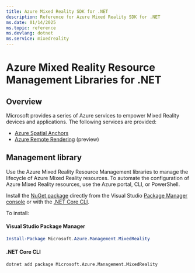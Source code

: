 ```yaml
---
title: Azure Mixed Reality SDK for .NET
description: Reference for Azure Mixed Reality SDK for .NET
ms.date: 01/14/2025
ms.topic: reference
ms.devlang: dotnet
ms.service: mixedreality
---
```

# Azure Mixed Reality Resource Management Libraries for .NET

## Overview

Microsoft provides a series of Azure services to empower Mixed Reality devices and applications. The following services are provided:

* [Azure Spatial Anchors](https://azure.microsoft.com/services/spatial-anchors/)
* [Azure Remote Rendering](https://azure.microsoft.com/services/remote-rendering/) (preview)

## Management library

Use the Azure Mixed Reality Resource Management libraries to manage the lifecycle of Azure Mixed Reality resources. To automate the configuration of Azure Mixed Reality resources, use the Azure portal, CLI, or PowerShell.

Install the [NuGet package](https://www.nuget.org/packages/Microsoft.Azure.Management.MixedReality) directly from the Visual Studio [Package Manager console][PackageManager] or with the [.NET Core CLI][DotNetCLI].

To install:

#### Visual Studio Package Manager

```powershell
Install-Package Microsoft.Azure.Management.MixedReality
```

#### .NET Core CLI

```dotnetcli
dotnet add package Microsoft.Azure.Management.MixedReality
```

[PackageManager]: https://docs.microsoft.com/nuget/tools/package-manager-console
[DotNetCLI]: https://docs.microsoft.com/dotnet/core/tools/dotnet-add-package